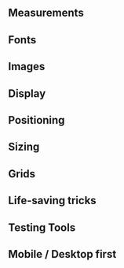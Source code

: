
## Measurements

## Fonts

## Images

## Display

## Positioning

## Sizing

## Grids

## Life-saving tricks

## Testing Tools

## Mobile / Desktop first